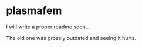 # plasmafem

I will write a proper readme soon...

The old one was grossly outdated and seeing it hurts.
